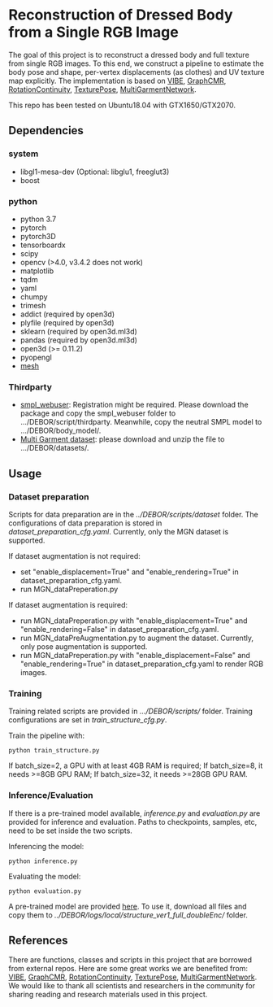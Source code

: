 # Reconstruction of Dressed Body from a Single RGB Image
The goal of this project is to reconstruct a dressed body and full texture from single RGB images.
To this end, we construct a pipeline to estimate the body pose and shape, per-vertex displacements
(as clothes) and UV texture map explicitly. The implementation is based on [VIBE](https://github.com/mkocabas/VIBE), [GraphCMR](https://github.com/nkolot/GraphCMR), [RotationContinuity](https://github.com/papagina/RotationContinuity), [
TexturePose](https://github.com/geopavlakos/TexturePose), [MultiGarmentNetwork](https://github.com/bharat-b7/MultiGarmentNetwork). 

This repo has been tested on Ubuntu18.04 with GTX1650/GTX2070.


## Dependencies
### system
- libgl1-mesa-dev (Optional: libglu1, freeglut3)
- boost
### python
- python 3.7
- pytorch
- pytorch3D
- tensorboardx
- scipy
- opencv (>4.0, v3.4.2 does not work)
- matplotlib
- tqdm
- yaml
- chumpy
- trimesh
- addict  (required by open3d)
- plyfile (required by open3d)
- sklearn (required by open3d.ml3d)
- pandas  (required by open3d.ml3d)
- open3d  (>= 0.11.2)
- pyopengl
- [mesh](https://github.com/MPI-IS/mesh)

### Thirdparty

- [smpl_webuser](http://smpl.is.tue.mpg.de): Registration might be required. Please download the package and copy the smpl_webuser folder to .../DEBOR/script/thirdparty. Meanwhile, copy the neutral SMPL model to .../DEBOR/body_model/.
- [Multi Garment dataset](https://datasets.d2.mpi-inf.mpg.de/MultiGarmentNetwork/Multi-Garmentdataset.zip): please download and unzip the file to .../DEBOR/datasets/.

## Usage
### Dataset preparation
Scripts for data preparation are in the *../DEBOR/scripts/dataset* folder. The configurations of data preparation is stored in *dataset_preparation_cfg.yaml*. Currently, only the MGN dataset is supported.

If dataset augmentation is not required:
- set "enable_displacement=True" and "enable_rendering=True" in dataset_preparation_cfg.yaml. 
- run MGN_dataPreperation.py

If dataset augmentation is required:
- run MGN_dataPreperation.py with "enable_displacement=True" and "enable_rendering=False" in dataset_preparation_cfg.yaml.
- run MGN_dataPreAugmentation.py to augment the dataset. Currently, only pose augmentation is supported.
- run MGN_dataPreperation.py with "enable_displacement=False" and "enable_rendering=True" in dataset_preparation_cfg.yaml to render RGB images.

### Training
Training related scripts are provided in *.../DEBOR/scripts/* folder. Training configurations are set in *train_structure_cfg.py*. 

Train the pipeline with:

```
python train_structure.py 
```
If batch_size=2, a GPU with at least 4GB RAM is required; If batch_size=8, it needs >=8GB GPU RAM; If batch_size=32, it needs >=28GB GPU RAM.

### Inference/Evaluation
If there is a pre-trained model available, *inference.py* and *evaluation.py* are provided for inference and evaluation. Paths to checkpoints, samples, etc, need to be set inside the two scripts. 

Inferencing the model:
```
python inference.py
```

Evaluating the model:
```
python evaluation.py
```
A pre-trained model are provided [here](https://drive.google.com/drive/folders/1Ozxd_9LJHwXHsqyumbbnL8OJYC-0rX-E?usp=sharing). To use it, download all files and copy them to *../DEBOR/logs/local/structure_ver1_full_doubleEnc/* folder.

## References
There are functions, classes and scripts in this project that are borrowed from external repos. Here are some great works we are benefited from: [VIBE](https://github.com/mkocabas/VIBE), [GraphCMR](https://github.com/nkolot/GraphCMR), [RotationContinuity](https://github.com/papagina/RotationContinuity), [
TexturePose](https://github.com/geopavlakos/TexturePose), [MultiGarmentNetwork](https://github.com/bharat-b7/MultiGarmentNetwork). We would  like  to  thank all scientists and researchers in the community for sharing reading and research materials used in this project. 



